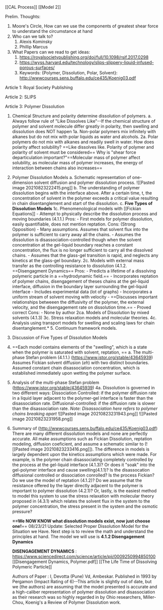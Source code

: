 [[CAL Process]] [[Model 2]]

Prelim. Thoughts: 
1. Moore's Circle, How can we use the components of greatest shear force to understand the circumstance at hand
2. Who can we talk to? 
	1. Alexis Kominsky
	2. Phillip Marcus
3. What Papers can we read to get ideas: 
	1. https://royalsocietypublishing.org/doi/full/10.1098/rsif.2017.0298
	2. https://wyss.harvard.edu/technology/slips-slippery-liquid-infused-porous-surfaces/
	3. Keywords: {Polymer, Dissolution, Polar, Solvent}: http://wwwcourses.sens.buffalo.edu/ce435/Koenig03.pdf

Article 1: Royal Society Publishing

Article 2: SLIPS 

Article 3: Polymer Dissolution 
1. Chemical Structure and polarity determine dissolution of polymers.
	a. Always follow rule of "Like Dissolves Like"--If the chemical structure of polymer and solvent molecule differ greatly in polarity, then swelling and dissolution does NOT happen
		1a. Non-polar polymers mix infinitely with alkanes but do not mix with polar liquids as water and alcohols. 
		2a. Polar polymers do not mix with alkanes and readily swell in water.
		How does polarity affect solubility? ==Like dissolves like. Polarity of polymer and polarity of solvent must be considered==
		Why is "shear force departiculation important?"==Molecular mass of polymer affect solubility, as molecular mass of polymer increases, the energy of interaction between chains also increases==
2. Polymer Dissolution Models
	a. Schematic representation of one-dimension solvent diffusion and polymer dissolution process. ![[Pasted image 20210823222415.png]]
	b. The understanding of polymer dissolution begins with the interface above. After a certain time, t, the concentration of solvent in the polymer exceeds a critical value resulting in chain disentanglement and start of the dissolution. 
	c. **Five Types of Dissolution Models**
		1c. Phenomenological models with [[Fickian Equations]]
			- Attempt to physically describe the dissolution process and moving boundaries (4.1.1.) 
				Pros: 
				- First models for polymer dissolution, easily quantifiable, does not mention reptation.
				Cons: (Strong Opposition)
				- Many assumptions. Assumes that solvent flux into the polymer is  sufficient to carry away all the chains. 
				- Assumes the dissolution is disassociation-controlled though when the solvent concentration at the gel-liquid boundary reaches a constant concentration, the flux is no longer sufficient to carry all the dissolved chains.
				- Assumes that the glass-gel transition is rapid, and neglects any kinetics at the glass-gel boundary.
		2c. Models with external mass transfer as the controlling resistance to dissolution (4.1.2. ==Disengagment Dynamics==
			Pros: 
			- Predicts a lifetime of a dissolving polymeric particle in a ==hydrodynamic field.==
			- Incorporates reptation of polymer chains, disengagement of theses chains at the gel-liquid interface, diffusion in the boundary layer surrounding the gel-liquid interface
			- Includes experimental data (lot of graphs)
			- Incorporates a uniform stream of solvent moving with velocity
			- ==Discusses important relationships betweeen the diffusivity of the polymer, the external velocity, and the disengagement rate on dissolution time.==
			- Proved correct
			Cons:
			- None by author
		2ca. Models of Dissolution by mixed solvents (4.1.3) 
		3c. Stress relaxation models and molecular theories.
		4c. Analysis using transport models for swelling and scaling laws for chain disentanglement.*
		5. Continuum framework models. 

3. Discussion of Five Types of Dissolution Models
4. ==Each model contains elements of the "swelling", which is a state when the polymer is saturated with solvent, reptation, ==
	a. The multi-phase Stefan problem (4.1.1.) (https://www.jstor.org/stable/43645939) 
		Assumes Fickian solvent diffusion (*eh*) with two distinct boundaries. Assumed constant chain disassociation concentration, which is established immediately upon wetting the polymer surface. 
4. Analysis of the multi-phase Stefan problem (https://www.jstor.org/stable/43645939)
	4a. Dissolution is governed in two different ways:
	Dissociation Controlled: if the polymer diffusion rate in a liquid layer adjacent to the polymer-gel interface is faster than the disassociation rate.
	Diffusional-controlled: if the diffusion rate is slower than the disassociation rate. 
	*Note: Disassociation here refers to polymer chains breaking apart*
	![[Pasted image 20210823231943.png]] ![[Pasted image 20210823231958.png]]
	
5. Summary of (http://wwwcourses.sens.buffalo.edu/ce435/Koenig03.pdf)
	There are many different dissolution models and none are perfectly accurate. All make assumptions such as Fickian Dissolution, reptation modeling, diffusion coeficient, and assume a schematic similar to (![[Pasted image 20210823233416.png]]). The difference in models is largely dependent upon the kinetics assumptions which were made. For example, is the polymer chain disassociating completely controlled by the process at the gel-liquid interface (4.1.3)? Or does it "soak" into the gel-polymer interface and cause swelling(4.1.1)? Is the disassocation diffusional controlled or dissociation conrolled? Is the process Fickian? Do we use the model of reptation (4.1.2)? Do we assume that the resistance offered by the layer directly adjacent to the polymer is important to polymer dissolution (4.2.1)? Or, lastly, is the easiest method to model this system to use the stress relaxation with molecular theory proposed in (4.3.1) which relates the solvent flux in the system to the polymer concentration, the stress present in the system and the osmotic pressure?
	
	**==We NOW KNOW what dissolution models exist, now just choose one!**==
	08/23/21 Update: Selected Proper Dissolution Model for the Situation we Have. Next step is to review the math and understand the principles at hand. The model we will use is **4.1.2 Disengagement Dynamics**
	
	**DISENGAGEMENT DYNAMICS** : https://www.sciencedirect.com/science/article/pii/0009250994850100 [[Disengagement Dynamics, Polymer.pdf]] [[The Life Time of Dissolving Polymeric Particle]]
	
	Authors of Paper : I, Devotta (Pune) Vd, Ambeskar. Published in 1993 by Pergamon (Impact Rating of 6)--This article is slightly out of date, but we (the authors) are assuming that the model presented is accurate and a high-caliber representation of polymer dissolution and disassociation as their research was so highly regarded in by Ohio researchers, Miller-Chou, Koenig's a Review of Polymer Dissolution work. 
	
	
	